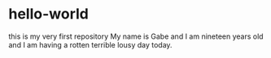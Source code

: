 # hello-world
this is my very first repository
My name is Gabe and I am nineteen years old and I am having a rotten terrible lousy day today.
